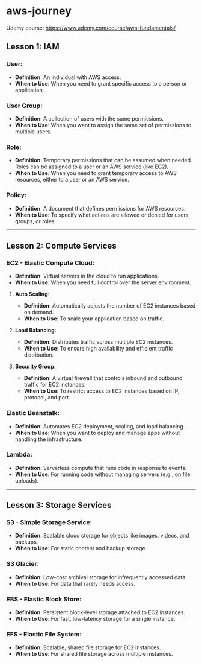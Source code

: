 # aws-journey

Udemy course: https://www.udemy.com/course/aws-fundamentals/

## Lesson 1: IAM

### User:
- **Definition**: An individual with AWS access.
- **When to Use**: When you need to grant specific access to a person or application.

### User Group:
- **Definition**: A collection of users with the same permissions.
- **When to Use**: When you want to assign the same set of permissions to multiple users.

### Role:
- **Definition**: Temporary permissions that can be assumed when needed. Roles can be assigned to a user or an AWS service (like EC2).
- **When to Use**: When you need to grant temporary access to AWS resources, either to a user or an AWS service.

### Policy:
- **Definition**: A document that defines permissions for AWS resources.
- **When to Use**: To specify what actions are allowed or denied for users, groups, or roles.

---

## Lesson 2: Compute Services

### EC2 - Elastic Compute Cloud:
- **Definition**: Virtual servers in the cloud to run applications.
- **When to Use**: When you need full control over the server environment.

1. **Auto Scaling**:
   - **Definition**: Automatically adjusts the number of EC2 instances based on demand.
   - **When to Use**: To scale your application based on traffic.

2. **Load Balancing**:
   - **Definition**: Distributes traffic across multiple EC2 instances.
   - **When to Use**: To ensure high availability and efficient traffic distribution.

3. **Security Group**:
   - **Definition**: A virtual firewall that controls inbound and outbound traffic for EC2 instances.
   - **When to Use**: To restrict access to EC2 instances based on IP, protocol, and port.

### Elastic Beanstalk:
- **Definition**: Automates EC2 deployment, scaling, and load balancing.
- **When to Use**: When you want to deploy and manage apps without handling the infrastructure.

### Lambda:
- **Definition**: Serverless compute that runs code in response to events.
- **When to Use**: For running code without managing servers (e.g., on file uploads).

---

## Lesson 3: Storage Services

### S3 - Simple Storage Service:
- **Definition**: Scalable cloud storage for objects like images, videos, and backups.
- **When to Use**: For static content and backup storage.

### S3 Glacier:
- **Definition**: Low-cost archival storage for infrequently accessed data.
- **When to Use**: For data that rarely needs access.

### EBS - Elastic Block Store:
- **Definition**: Persistent block-level storage attached to EC2 instances.
- **When to Use**: For fast, low-latency storage for a single instance.

### EFS - Elastic File System:
- **Definition**: Scalable, shared file storage for EC2 instances.
- **When to Use**: For shared file storage across multiple instances.
